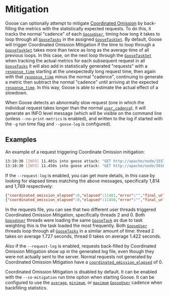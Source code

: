 # Mitigation

Goose can optionally attempt to mitigate [Coordinated Omission](overview.md#definition) by back-filling the metrics with the statistically expected requests. To do this, it tracks the normal "cadence" of each [`GooseUser`](https://docs.rs/goose/*/goose/goose/struct.GooseUser.html), timing how long it takes to loop through all [`GooseTasks`](https://docs.rs/goose/*/goose/goose/struct.GooseTask.html) in the assigned [`GooseTaskSet`](https://docs.rs/goose/*/goose/goose/struct.GooseTaskSet.html). By default, Goose will trigger Coordinated Omission Mitigation if the time to loop through a [`GooseTaskSet`](https://docs.rs/goose/*/goose/goose/struct.GooseTaskSet.html) takes more than twice as long as the average time of all previous loops. In this case, on the next loop through the [`GooseTaskSet`](https://docs.rs/goose/*/goose/goose/struct.GooseTaskSet.html) when tracking the actual metrics for each subsequent request in all [`GooseTasks`](https://docs.rs/goose/*/goose/goose/struct.GooseTask.html) it will also add in statistically generated "requests" with a [`response_time`](https://docs.rs/goose/*/goose/metrics/struct.GooseRequestMetric.html#structfield.response_time) starting at the unexpectedly long request time, then again with that [`response_time`](https://docs.rs/goose/*/goose/metrics/struct.GooseRequestMetric.html#structfield.response_time) minus the normal "cadence", continuing to generate a metric then subtract the normal "cadence" until arriving at the expected [`response_time`](https://docs.rs/goose/*/goose/metrics/struct.GooseRequestMetric.html#structfield.response_time). In this way, Goose is able to estimate the actual effect of a slowdown.

When Goose detects an abnormally slow request (one in which the individual request takes longer than the normal [`user_cadence`](https://docs.rs/goose/*/goose/metrics/struct.GooseRequestMetric.html#structfield.user_cadence)), it will generate an INFO level message (which will be visible on the command line (unless `--no-print-metrics` is enabled), and written to the log if started with the `-g` run time flag and `--goose-log` is configured).

## Examples

An example of a request triggering Coordinate Omission mitigation:

```bash
13:10:30 [INFO] 11.401s into goose attack: "GET http://apache/node/1557" [200] took abnormally long (1814 ms), task name: "(Anon) node page"
13:10:30 [INFO] 11.450s into goose attack: "GET http://apache/node/5016" [200] took abnormally long (1769 ms), task name: "(Anon) node page"
```

If the `--request-log` is enabled, you can get more details, in this case by looking for elapsed times matching the above messages, specifically 1,814 and 1,769 respectively:

```json
{"coordinated_omission_elapsed":0,"elapsed":11401,"error":"","final_url":"http://apache/node/1557","method":"Get","name":"(Anon) node page","redirected":false,"response_time":1814,"status_code":200,"success":true,"update":false,"url":"http://apache/node/1557","user":2,"user_cadence":1727}
{"coordinated_omission_elapsed":0,"elapsed":11450,"error":"","final_url":"http://apache/node/5016","method":"Get","name":"(Anon) node page","redirected":false,"response_time":1769,"status_code":200,"success":true,"update":false,"url":"http://apache/node/5016","user":0,"user_cadence":1422}
```

In the requests file, you can see that two different user threads triggered Coordinated Omission Mitigation, specifically threads 2 and 0. Both [`GooseUser`](https://docs.rs/goose/*/goose/goose/struct.GooseUser.html) threads were loading the same [`GooseTask`](https://docs.rs/goose/*/goose/goose/struct.GooseTask.html) as due to task weighting this is the task loaded the most frequently. Both [`GooseUser`](https://docs.rs/goose/*/goose/goose/struct.GooseUser.html) threads loop through all [`GooseTasks`](https://docs.rs/goose/*/goose/goose/struct.GooseTask.html) in a similar amount of time: thread 2 takes on average 1.727 seconds, thread 0 takes on average 1.422 seconds.

Also if the `--request-log` is enabled, requests back-filled by Coordinated Omission Mitigation show up in the generated log file, even though they were not actually sent to the server. Normal requests not generated by Coordinated Omission Mitigation have a [`coordinated_omission_elapsed`](https://docs.rs/goose/*/goose/metrics/struct.GooseRequestMetric.html#structfield.coordinated_omission_elapsed) of 0.

Coordinated Omission Mitigation is disabled by default. It can be enabled with the `--co-mitigation` run time option when starting Goose. It can be configured to use the [`average`](https://docs.rs/goose/*/goose/metrics/enum.GooseCoordinatedOmissionMitigation.html#variant.Average), [`minimum`](https://docs.rs/goose/*/goose/metrics/enum.GooseCoordinatedOmissionMitigation.html#variant.Minimum), or [`maximum`](https://docs.rs/goose/*/goose/metrics/enum.GooseCoordinatedOmissionMitigation.html#variant.Maximum) [`GooseUser`](https://docs.rs/goose/*/goose/goose/struct.GooseUser.html) cadence when backfilling statistics.

